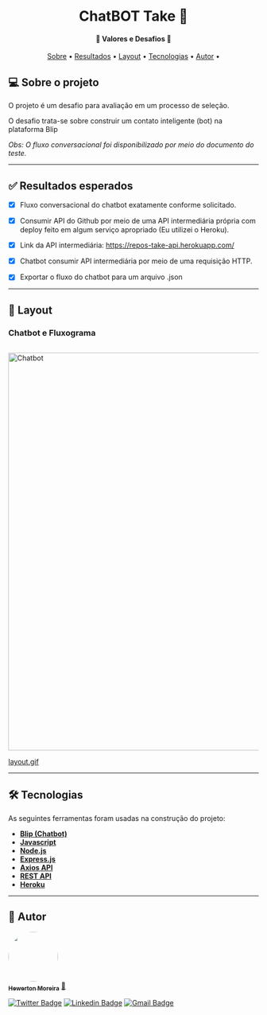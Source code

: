 </p>
<h1 align="center">
ChatBOT Take 🤖
</h1>

<h4 align="center"> 
	🚀  Valores e Desafios 🚀
</h4>

<p align="center">
 <a href="#-sobre-o-projeto">Sobre</a> •
 <a href="#-funcionalidades">Resultados</a> •
 <a href="#-layout">Layout</a> • 
 <a href="#-tecnologias">Tecnologias</a> •  
 <a href="#-autor">Autor</a> • 
</p>


## 💻 Sobre o projeto

O projeto é um desafio para avaliação em um processo de seleção.

O desafio trata-se sobre construir um contato inteligente (bot) na plataforma Blip

<i>Obs: O fluxo conversacional foi disponibilizado por meio do documento do teste.</i>

---

## ✅ Resultados esperados

- [x] Fluxo conversacional do chatbot exatamente conforme solicitado.

- [x] Consumir API do Github por meio de uma API intermediária própria com deploy feito em algum serviço apropriado (Eu utilizei o Heroku).
- [x] Link da API intermediária: https://repos-take-api.herokuapp.com/

- [x] Chatbot consumir API intermediária por meio de uma requisição HTTP.

- [x] Exportar o fluxo do chatbot para um arquivo .json
---

## 🎨 Layout

### Chatbot e Fluxograma

<p align="center" style="display: flex; align-items: flex-start; justify-content: center;">
  <p><img alt="Chatbot" title="#Chatbot" src="https://s3.gifyu.com/images/Take-bot.gif" width="800px"></p>
</p>

<a href="https://s3.gifyu.com/images/Take-bot.gif">layout.gif</a>

---

## 🛠 Tecnologias

As seguintes ferramentas foram usadas na construção do projeto:

-   **[Blip (Chatbot)](https://docs.blip.ai/)**
-   **[Javascript](https://www.javascript.com/)**
-   **[Node.js](https://nodejs.org/en/)**
-   **[Express.js](https://expressjs.com/pt-br/)**
-   **[Axios API](https://github.com/axios/axios)**
-   **[REST API](https://getbootstrap.com/)**
-   **[Heroku](https://dashboard.heroku.com/)**

---

## 🦸 Autor

<a href="https://linktr.ee/hewmoreira">
 <img style="border-radius: 50%;" src="https://d1fdloi71mui9q.cloudfront.net/PmfrYfOrQz6SSqK3KrKC_QAFNV028Rk546mCA" width="100px;" alt=""/>
 <br />
 <sub><b>Hewerton Moreira</b></sub></a> <a href="https://linktr.ee/hewmoreira" title="Link Tree">🚀</a>
 <br />

[![Twitter Badge](https://img.shields.io/badge/-@hewmoreira-1ca0f1?style=flat-square&labelColor=1ca0f1&logo=twitter&logoColor=white&link=https://twitter.com/hewmoreira)](https://twitter.com/hewmoreira) [![Linkedin Badge](https://img.shields.io/badge/-Hewerton-blue?style=flat-square&logo=Linkedin&logoColor=white&link=https://www.linkedin.com/in/hewmoreira/)](https://www.linkedin.com/in/hewmoreira/) 
[![Gmail Badge](https://img.shields.io/badge/-hewertonfm@gmail.com-c14438?style=flat-square&logo=Gmail&logoColor=white&link=mailto:hewertonfm@gmail.com)](mailto:hewertonfm@gmail.com)
